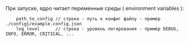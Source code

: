 При запуске, ядро читает переменные среды ( environment variables ):
```
    path_to_config // строка - путь к конфиг файлу - пример ./configs/example.config.json
    log_level      // строка - уровень логирования - пример DEBUG, INFO, ERROR, CRITICAL, ...
```
